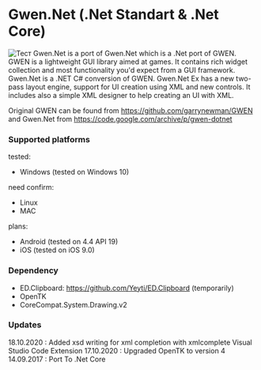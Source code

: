 # Gwen.Net (.Net Standart & .Net Core)
![Тест](https://pp.userapi.com/c837136/v837136786/59f29/RaI42bO9uqk.jpg)
Gwen.Net is a port of Gwen.Net which is a .Net port of GWEN. GWEN is a lightweight GUI library aimed at games. It contains rich widget collection and most functionality you'd expect from a GUI framework. Gwen.Net is a .NET C# conversion of GWEN. Gwen.Net Ex has
a new two-pass layout engine, support for UI creation using XML and new controls. It includes also a simple XML designer to help creating an UI with XML.

Original GWEN can be found from https://github.com/garrynewman/GWEN and Gwen.Net from https://code.google.com/archive/p/gwen-dotnet

### Supported platforms

tested:
- Windows (tested on Windows 10)

need confirm:
- Linux 
- MAC 

plans:
- Android (tested on 4.4 API 19)
- iOS (tested on iOS 9.0)

### Dependency
- ED.Clipboard: https://github.com/Yeyti/ED.Clipboard (temporarily)
- OpenTK
- CoreCompat.System.Drawing.v2


### Updates
18.10.2020 : Added xsd writing for xml completion with xmlcomplete Visual Studio Code Extension
17.10.2020 : Upgraded OpenTK to version 4
14.09.2017 : Port To .Net Core 
